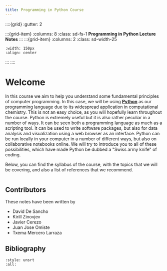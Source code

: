 ```yaml
---
title: Programming in Python Course
---
```

::::{grid}
:gutter: 2

:::{grid-item}
:columns: 8
:class: sd-fs-1
**Programming in Python Lecture Notes**
:::
:::{grid-item}
:columns: 2 
:class: sd-width-25
```{image} images/Python-logo-notext.svg
:width: 150px
:align: center
```
:::
::::

# Welcome
In this course we aim to help you understand some 
fundamental principles of computer programming. 
In this case, we will be using [**Python**](https://www.python.org/)
 as our programming
language due to its widespread application in computational
chemistry. This is not an easy choice, as you will 
hopefully learn throughout the course. Python is extremely 
useful but it is also rather peculiar 
in a number of ways. It can be seen both a programming language 
as much as a scripting tool. It can be used to write 
software packages, but also for data analysis and 
visualization using a web browser as an interface. Python
can be run locally in your computer in a number of 
different ways,
but also on collaborative notebooks online. We will try to 
introduce you to all of these possibilities, which have made 
Python be dubbed a "Swiss army knife" of coding.

Below, you can find the syllabus of the course, with the
topics that we will be covering, and also a list of
references that we recommend.

```{tableofcontents}
```

## Contributors
These notes have been written by
* David De Sancho 
* Kirill Zinovjev
* Javier Cerezo
* Juan Jose Omiste
* Txema Mercero Larraza

## Bibliography
```{bibliography}
:style: unsrt
:all:
```
